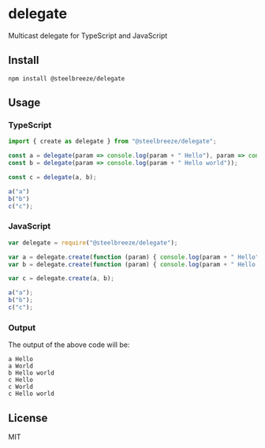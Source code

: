 # delegate
Multicast delegate for TypeScript and JavaScript

## Install
```shell
npm install @steelbreeze/delegate
```

## Usage
### TypeScript
```typescript
import { create as delegate } from "@steelbreeze/delegate";

const a = delegate(param => console.log(param + " Hello"), param => console.log(param + " World "));
const b = delegate(param => console.log(param + " Hello world"));

const c = delegate(a, b);

a("a")
b("b")
c("c");
```
### JavaScript
```javascript
var delegate = require("@steelbreeze/delegate");

var a = delegate.create(function (param) { console.log(param + " Hello"); }, function (param) { console.log(param + " World "); });
var b = delegate.create(function (param) { console.log(param + " Hello world"); });

var c = delegate.create(a, b);

a("a");
b("b");
c("c");
```
### Output
The output of the above code will be:
```shell
a Hello
a World
b Hello world
c Hello
c World
c Hello world
```
## License
MIT
